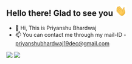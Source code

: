 ## Hello there! Glad to see you <img src="https://github.com/ABSphreak/ABSphreak/blob/master/gifs/Hi.gif" width="30px">

- 👋 Hi, This is Priyanshu Bhardwaj
- 📫 You can contact me through my mail-ID - priyanshubhardwaj19dec@gmail.com

<img src="https://github-readme-stats.vercel.app/api?username=priyanshu1912&&show_icons=true&title_color=ffffff&icon_color=bb2acf&text_color=daf7dc&bg_color=151515"/>
<img src="https://github-readme-stats.vercel.app/api/top-langs/?username=priyanshu1912&show_icons=true&layout=compact&title_color=ffffff&icon_color=bb2acf&text_color=daf7dc&bg_color=151515"/>
